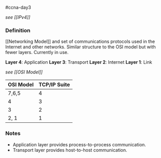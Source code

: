 #ccna-day3

*see [[IPv4]]*
### Definition
[[Networking Model]] and set of communications protocols used in the Internet and other networks.
Similar structure to the OSI model but with fewer layers.
Currently in use.

**Layer 4**: Application
**Layer 3**: Transport
**Layer 2**: Internet
**Layer 1**: Link

*see [[OSI Model]]*

| OSI Model | TCP/IP Suite |
| --------- | ------------ |
| 7,6,5     | 4            |
| 4         | 3            |
| 3         | 2            |
| 2, 1      | 1            |
### Notes
- Application layer provides process-to-process communication.
- Transport layer provides host-to-host communication.